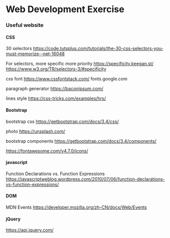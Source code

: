 # Web Development Exercise

### **Useful website**
#### **CSS**
30 selectors
https://code.tutsplus.com/tutorials/the-30-css-selectors-you-must-memorize--net-16048

For selectors, more specific more priority
https://specificity.keegan.st/
https://www.w3.org/TR/selectors-3/#specificity

css font 
https://www.cssfontstack.com/
fonts.google.com

paragraph generator
https://baconipsum.com/

lines style
https://css-tricks.com/examples/hrs/

#### **Bootstrap**
bootstrap css
https://getbootstrap.com/docs/3.4/css/

photo
https://unsplash.com/

bootstrap components
https://getbootstrap.com/docs/3.4/components/

https://fontawesome.com/v4.7.0/icons/


#### **javascript**

Function Declarations vs. Function Expressions
https://javascriptweblog.wordpress.com/2010/07/06/function-declarations-vs-function-expressions/

#### **DOM**
MDN Events
https://developer.mozilla.org/zh-CN/docs/Web/Events

#### **jQuery**

https://api.jquery.com/


